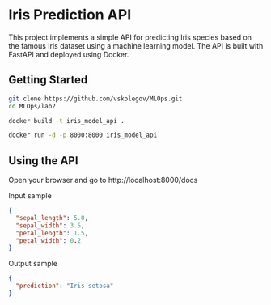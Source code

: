 # Iris Prediction API

This project implements a simple API for predicting Iris species based on the famous Iris dataset using a machine learning model. The API is built with FastAPI and deployed using Docker.

## Getting Started


   ```sh
   git clone https://github.com/vskolegov/MLOps.git
   cd MLOps/lab2
```

```sh
docker build -t iris_model_api .
```

```sh
docker run -d -p 8000:8000 iris_model_api
```

## Using the API

Open your browser and go to http://localhost:8000/docs

Input sample
```json
{
  "sepal_length": 5.0,
  "sepal_width": 3.5,
  "petal_length": 1.5,
  "petal_width": 0.2
}
```
Output sample
```json
{
  "prediction": "Iris-setosa"
}
```